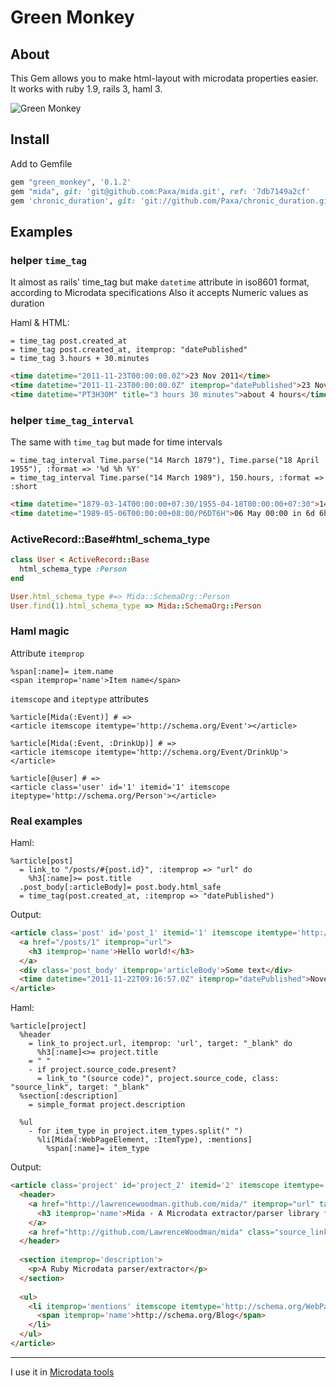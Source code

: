 # Green Monkey

## About

This Gem allows you to make html-layout with microdata properties easier. It works with ruby 1.9, rails 3, haml 3.

![Green Monkey](http://upload.wikimedia.org/wikipedia/commons/thumb/b/b1/Bijilo-Portrait-of-a-Callithrix-Monkey.jpg/320px-Bijilo-Portrait-of-a-Callithrix-Monkey.jpg)

## Install

Add to Gemfile

```ruby
gem "green_monkey", '0.1.2'
gem "mida", git: 'git@github.com:Paxa/mida.git', ref: '7db7149a2cf'
gem 'chronic_duration', git: 'git://github.com/Paxa/chronic_duration.git', ref: '8c0d0e101b'
```

## Examples

### helper `time_tag`

It almost as rails' time_tag but make `datetime` attribute in iso8601 format, according to Microdata specifications
Also it accepts Numeric values as duration

Haml & HTML:

```haml
= time_tag post.created_at
= time_tag post.created_at, itemprop: "datePublished"
= time_tag 3.hours + 30.minutes
```

```html
<time datetime="2011-11-23T00:00:00.0Z">23 Nov 2011</time>
<time datetime="2011-11-23T00:00:00.0Z" itemprop="datePublished">23 Nov 2011</time>
<time datetime="PT3H30M" title="3 hours 30 minutes">about 4 hours</time>
```

### helper `time_tag_interval`

The same with `time_tag` but made for time intervals

```haml
= time_tag_interval Time.parse("14 March 1879"), Time.parse("18 April 1955"), :format => '%d %h %Y'
= time_tag_interval Time.parse("14 March 1989"), 150.hours, :format => :short
```

```html
<time datetime="1879-03-14T00:00:00+07:30/1955-04-18T00:00:00+07:30">14 Mar 1879 - 18 Apr 1879</time>
<time datetime="1989-05-06T00:00:00+08:00/P6DT6H">06 May 00:00 in 6d 6h</time>
```

### ActiveRecord::Base#html\_schema\_type

```ruby
class User < ActiveRecord::Base
  html_schema_type :Person
end

User.html_schema_type #=> Mida::SchemaOrg::Person
User.find(1).html_schema_type => Mida::SchemaOrg::Person
```

### Haml magic

Attribute `itemprop`

```haml
%span[:name]= item.name
<span itemprop='name'>Item name</span>
```

`itemscope` and `iteptype` attributes

```haml
%article[Mida(:Event)] # =>
<article itemscope itemtype='http://schema.org/Event'></article>
    
%article[Mida(:Event, :DrinkUp)] # =>
<article itemscope itemtype='http://schema.org/Event/DrinkUp'></article>
    
%article[@user] # =>
<article class='user' id='1' itemid='1' itemscope iteptype='http://schema.org/Person'></article>
```

### Real examples
Haml:

```haml
%article[post]
  = link_to "/posts/#{post.id}", :itemprop => "url" do
    %h3[:name]>= post.title
  .post_body[:articleBody]= post.body.html_safe
  = time_tag(post.created_at, :itemprop => "datePublished")
```

Output:

```html
<article class='post' id='post_1' itemid='1' itemscope itemtype='http://schema.org/BlogPosting'>
  <a href="/posts/1" itemprop="url">
    <h3 itemprop='name'>Hello world!</h3>
  </a>
  <div class='post_body' itemprop='articleBody'>Some text</div>
  <time datetime="2011-11-22T09:16:57.0Z" itemprop="datePublished">November 22, 2011 09:16</time>
</article>
```

Haml:

```haml
%article[project]
  %header
    = link_to project.url, itemprop: 'url', target: "_blank" do
      %h3[:name]<>= project.title
    = " "
    - if project.source_code.present?
      = link_to "(source code)", project.source_code, class: "source_link", target: "_blank"
  %section[:description]
    = simple_format project.description
    
  %ul
    - for item_type in project.item_types.split(" ")
      %li[Mida(:WebPageElement, :ItemType), :mentions]
        %span[:name]= item_type
```

Output:

```html
<article class='project' id='project_2' itemid='2' itemscope itemtype='http://schema.org/WebPage'>
  <header>
    <a href="http://lawrencewoodman.github.com/mida/" itemprop="url" target="_blank">
      <h3 itemprop='name'>Mida - A Microdata extractor/parser library for Ruby</h3>
    </a>
    <a href="http://github.com/LawrenceWoodman/mida" class="source_link" target="_blank">(source code)</a>
  </header>
  
  <section itemprop='description'>
    <p>A Ruby Microdata parser/extractor</p>
  </section>
  
  <ul>
    <li itemprop='mentions' itemscope itemtype='http://schema.org/WebPageElement/ItemType'>
      <span itemprop='name'>http://schema.org/Blog</span>
    </li>
  </ul>
</article>
```

--------

I use it in [Microdata tools](http://github.com/paxa/semantic_data/ "my own project")
